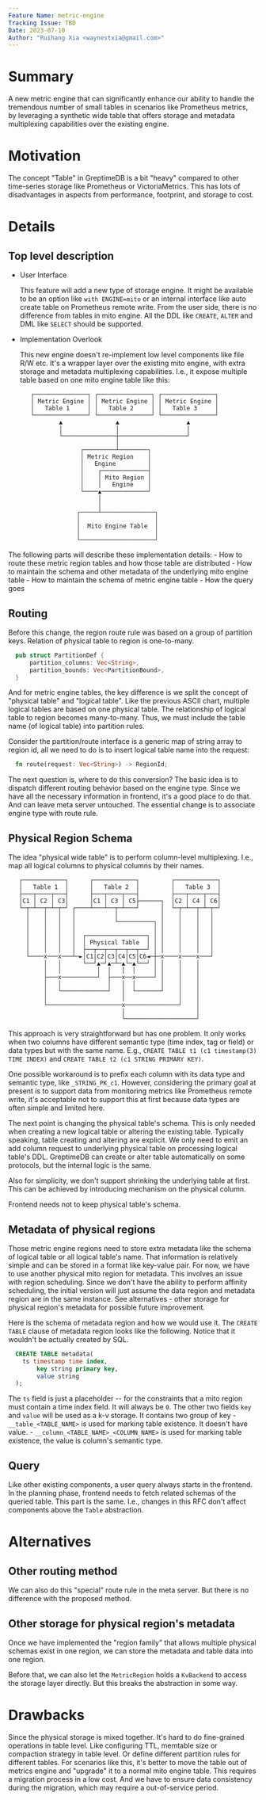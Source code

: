 ```yaml
---
Feature Name: metric-engine
Tracking Issue: TBD
Date: 2023-07-10
Author: "Ruihang Xia <waynestxia@gmail.com>"
---
```


# Summary

A new metric engine that can significantly enhance our ability to handle the tremendous number of small tables in scenarios like Prometheus metrics, by leveraging a synthetic wide table that offers storage and metadata multiplexing capabilities over the existing engine.

# Motivation

The concept "Table" in GreptimeDB is a bit "heavy" compared to other time-series storage like Prometheus or VictoriaMetrics. This has lots of disadvantages in aspects from performance, footprint, and storage to cost.

# Details

## Top level description

- User Interface

    This feature will add a new type of storage engine. It might be available to be an option like `with ENGINE=mito` or an internal interface like auto create table on Prometheus remote write. From the user side, there is no difference from tables in mito engine. All the DDL like `CREATE`, `ALTER` and DML like `SELECT` should be supported.

- Implementation Overlook

    This new engine doesn't re-implement low level components like file R/W etc. It's a wrapper layer over the existing mito engine, with extra storage and metadata multiplexing capabilities. I.e., it expose multiple table based on one mito engine table like this:
	``` plaintext
	   ┌───────────────┐ ┌───────────────┐ ┌───────────────┐
	   │ Metric Engine │ │ Metric Engine │ │ Metric Engine │
	   │   Table 1     │ │   Table 2     │ │   Table 3     │
	   └───────────────┘ └───────────────┘ └───────────────┘
	           ▲               ▲                   ▲
	           │               │                   │
	           └───────────────┼───────────────────┘
	                           │
	                 ┌─────────┴────────┐
	                 │ Metric Region    │
	                 │   Engine         │
	                 │    ┌─────────────┤
	                 │    │ Mito Region │
	                 │    │   Engine    │
	                 └────▲─────────────┘
	                      │
	                      │
	                ┌─────┴───────────────┐
	                │                     │
	                │  Mito Engine Table  │
	                │                     │
	                └─────────────────────┘
	```

The following parts will describe these implementation details:
    - How to route these metric region tables and how those table are distributed
    - How to maintain the schema and other metadata of the underlying mito engine table
    - How to maintain the schema of metric engine table
    - How the query goes

## Routing

Before this change, the region route rule was based on a group of partition keys. Relation of physical table to region is one-to-many.

``` rust
  pub struct PartitionDef {
      partition_columns: Vec<String>,
      partition_bounds: Vec<PartitionBound>,
  }
```

And for metric engine tables, the key difference is we split the concept of "physical table" and "logical table". Like the previous ASCII chart, multiple logical tables are based on one physical table. The relationship of logical table to region becomes many-to-many. Thus, we must include the table name (of logical table) into partition rules.

Consider the partition/route interface is a generic map of string array to region id, all we need to do is to insert logical table name into the request:

``` rust
  fn route(request: Vec<String>) -> RegionId;
```

The next question is, where to do this conversion? The basic idea is to dispatch different routing behavior based on the engine type. Since we have all the necessary information in frontend, it's a good place to do that. And can leave meta server untouched. The essential change is to associate engine type with route rule.

## Physical Region Schema

The idea "physical wide table" is to perform column-level multiplexing. I.e., map all logical columns to physical columns by their names.

```
   ┌────────────┐      ┌────────────┐         ┌────────────┐
   │   Table 1  │      │   Table 2  │         │   Table 3  │
   ├───┬────┬───┤      ├───┬────┬───┤         ├───┬────┬───┤
   │C1 │ C2 │ C3│      │C1 │ C3 │ C5├──────┐  │C2 │ C4 │ C6│
   └─┬─┴──┬─┴─┬─┘ ┌────┴───┴──┬─┴───┘      │  └─┬─┴──┬─┴─┬─┘
     │    │   │   │           │            │    │    │   │
     │    │   │   │           └──────────┐ │    │    │   │
     │    │   │   │                      │ │    │    │   │
     │    │   │   │  ┌─────────────────┐ │ │    │    │   │
     │    │   │   │  │ Physical Table  │ │ │    │    │   │
     │    │   │   │  ├──┬──┬──┬──┬──┬──┘ │ │    │    │   │
     └────x───x───┴─►│C1│C2│C3│C4│C5│C6◄─┼─x────x────x───┘
          │   │      └──┘▲─┘▲─┴─▲└─▲└──┘ │ │    │    │
          │   │          │  │   │  │     │ │    │    │
          ├───x──────────┘  ├───x──x─────┘ │    │    │
          │   │             │   │  │       │    │    │
          │   └─────────────┘   │  └───────┘    │    │
          │                     │               │    │
          └─────────────────────x───────────────┘    │
                                │                    │
                                └────────────────────┘
```

This approach is very straightforward but has one problem. It only works when two columns have different semantic type (time index, tag or field) or data types but with the same name. E.g., `CREATE TABLE t1 (c1 timestamp(3) TIME INDEX)` and `CREATE TABLE t2 (c1 STRING PRIMARY KEY)`.

One possible workaround is to prefix each column with its data type and semantic type, like `_STRING_PK_c1`. However, considering the primary goal at present is to support data from monitoring metrics like Prometheus remote write, it's acceptable not to support this at first because data types are often simple and limited here.


The next point is changing the physical table's schema. This is only needed when creating a new logical table or altering the existing table. Typically speaking, table creating and altering are explicit. We only need to emit an add column request to underlying physical table on processing logical table's DDL. GreptimeDB can create or alter table automatically on some protocols, but the internal logic is the same.

Also for simplicity, we don't support shrinking the underlying table at first. This can be achieved by introducing mechanism on the physical column.

Frontend needs not to keep physical table's schema.

## Metadata of physical regions

Those metric engine regions need to store extra metadata like the schema of logical table or all logical table's name. That information is relatively simple and can be stored in a format like key-value pair. For now, we have to use another physical mito region for metadata. This involves an issue with region scheduling. Since we don't have the ability to perform affinity scheduling, the initial version will just assume the data region and metadata region are in the same instance. See alternatives - other storage for physical region's metadata for possible future improvement.

Here is the schema of metadata region and how we would use it. The `CREATE TABLE` clause of metadata region looks like the following. Notice that it wouldn't be actually created by SQL.

``` sql
  CREATE TABLE metadata(
  	ts timestamp time index,
    	key string primary key,
    	value string
  );
```

The `ts` field is just a placeholder -- for the constraints that a mito region must contain a time index field. It will always be `0`. The other two fields `key` and `value` will be used as a k-v storage. It contains two group of key
    - `__table_<TABLE_NAME>` is used for marking table existence. It doesn't have value.
    - `__column_<TABLE_NAME>_<COLUMN_NAME>` is used for marking table existence, the value is column's semantic type.

## Query

Like other existing components, a user query always starts in the frontend. In the planning phase, frontend needs to fetch related schemas of the queried table. This part is the same. I.e., changes in this RFC don't affect components above the `Table` abstraction.

# Alternatives

## Other routing method

We can also do this "special" route rule in the meta server. But there is no difference with the proposed method.

## Other storage for physical region's metadata

Once we have implemented the "region family" that allows multiple physical schemas exist in one region, we can store the metadata and table data into one region.

Before that, we can also let the `MetricRegion` holds a `KvBackend` to access the storage layer directly. But this breaks the abstraction in some way.

# Drawbacks

Since the physical storage is mixed together. It's hard to do fine-grained operations in table level. Like configuring TTL, memtable size or compaction strategy in table level. Or define different partition rules for different tables. For scenarios like this, it's better to move the table out of metrics engine and "upgrade" it to a normal mito engine table. This requires a migration process in a low cost. And we have to ensure data consistency during the migration, which may require a out-of-service period.